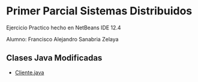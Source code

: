 # Primer Parcial Sistemas Distribuidos
Ejercicio Practico hecho en NetBeans IDE 12.4

Alumno: Francisco Alejandro Sanabria Zelaya



## Clases Java Modificadas

* [Cliente.java](Cliente.java)